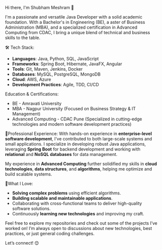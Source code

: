 Hi there, I'm Shubham Meshram 👋

I'm a passionate and versatile Java Developer with a solid academic foundation. With a Bachelor's in Engineering (BE), a aster of Business Administration (MBA), and a specialized certification in Advanced Computing from CDAC, I bring a unique blend of technical and business skills to the table.

🛠️ Tech Stack:
- **Languages**: Java, Python, SQL, JavaScript
- **Frameworks**: Spring Boot, Hibernate, JavaFX, Angular
- **Tools**: Git, Maven, Jenkins, Docker
- **Databases**: MySQL, PostgreSQL, MongoDB
- **Cloud**: AWS, Azure
- **Development Practices**: Agile, TDD, CI/CD

Education & Certifications:
- BE - Amravati University
- MBA - Nagpur University (Focused on Business Strategy & IT Management)
- Advanced Computing - CDAC Pune (Specialized in cutting-edge technologies and modern software development practices)

💼Professional Experience:
With hands-on experience in **enterprise-level software development**, I've contributed to both large-scale systems and small applications. I specialize in developing robust Java applications, leveraging **Spring Boot** for backend development and working with **relational** and **NoSQL databases** for data management.

My experience in **Advanced Computing** further solidified my skills in **cloud technologies**, **data structures**, and **algorithms**, helping me optimize and build scalable systems. 

🚀What I Love:
- **Solving complex problems** using efficient algorithms.
- **Building scalable and maintainable applications**.
- Collaborating with cross-functional teams to deliver high-quality software solutions.
- Continuously **learning new technologies** and improving my craft.

Feel free to explore my repositories and check out some of the projects I’ve worked on! I’m always open to discussions about new technologies, best practices, or just general coding challenges. 

Let’s connect! 😊

